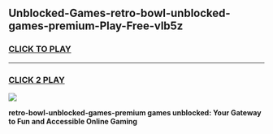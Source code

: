 
## Unblocked-Games-retro-bowl-unblocked-games-premium-Play-Free-vlb5z
<h3>
<a href="https://premium76.site?title=retro-bowl-unblocked-games-premium&ref=21A">CLICK TO PLAY</a></h3>
<hr>

<h3>
<a href="https://premium76.site?title=retro-bowl-unblocked-games-premium&ref=21A">CLICK 2 PLAY</a>
  
</h3>

<a href="https://premium76.site?title=retro-bowl-unblocked-games-premium&ref=21A"><img src="https://clearcache.store/games.png"></a>


**retro-bowl-unblocked-games-premium games unblocked: Your Gateway to Fun and Accessible Online Gaming**
